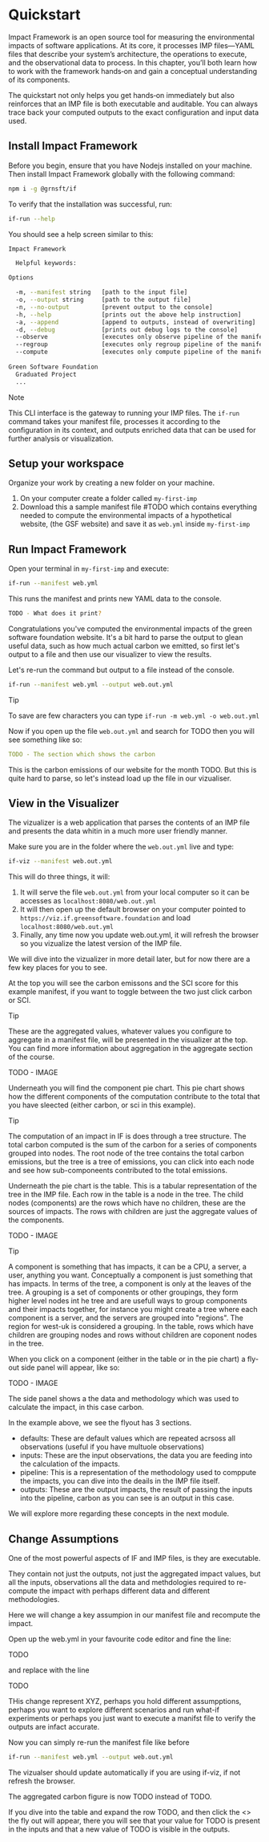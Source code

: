 # Quickstart

Impact Framework is an open source tool for measuring the environmental impacts of software applications. At its core, it processes IMP files—YAML files that describe your system’s architecture, the operations to execute, and the observational data to process. In this chapter, you’ll both learn how to work with the framework hands‑on and gain a conceptual understanding of its components.

The quickstart not only helps you get hands‑on immediately but also reinforces that an IMP file is both executable and auditable. You can always trace back your computed outputs to the exact configuration and input data used.


## Install Impact Framework

Before you begin, ensure that you have Nodejs installed on your machine. Then install Impact Framework globally with the following command:

```bash
npm i -g @grnsft/if
```

To verify that the installation was successful, run:

```bash
if-run --help
```

You should see a help screen similar to this:

```bash
Impact Framework

  Helpful keywords: 

Options

  -m, --manifest string   [path to the input file]
  -o, --output string     [path to the output file]
  -n, --no-output         [prevent output to the console]
  -h, --help              [prints out the above help instruction]
  -a, --append            [append to outputs, instead of overwriting]
  -d, --debug             [prints out debug logs to the console]
  --observe               [executes only observe pipeline of the manifest]
  --regroup               [executes only regroup pipeline of the manifest]
  --compute               [executes only compute pipeline of the manifest]
  
Green Software Foundation
  Graduated Project
  ...
```


> [!NOTE]
> This CLI interface is the gateway to running your IMP files. The `if-run` command takes your manifest file, processes it according to the configuration in its context, and outputs enriched data that can be used for further analysis or visualization.

## Setup your workspace

Organize your work by creating a new folder on your machine.

1. On your computer create a folder called `my-first-imp`
2. Download this a sample manifest file #TODO which contains everything needed to compute the environmental impacts of a hypothetical website, (the GSF website) and save it as `web.yml` inside `my-first-imp`

## Run Impact Framework

Open your terminal in `my-first-imp` and execute:

```bash
if-run --manifest web.yml
```

This runs the manifest and prints new YAML data to the console.

```bash
TODO - What does it print?
```

Congratulations you've computed the environmental impacts of the green software foundation website. It's a bit hard to parse the output to glean useful data, such as how much actual carbon we emitted, so first let's output to a file and then use our visualizer to view the results.

Let's re-run the command but output to a file instead of the console.

```bash
if-run --manifest web.yml --output web.out.yml
```

> [!TIP]
> To save are few characters you can type `if-run -m web.yml -o web.out.yml`

Now if you open up the file `web.out.yml` and search for TODO then you will see something like so:

```yaml
TODO - The section which shows the carbon
```

This is the carbon emissions of our website for the month TODO. But this is quite hard to parse, so let's instead load up the file in our vizualiser.

## View in the Visualizer

The vizualizer is a web application that parses the contents of an IMP file and presents the data whitin in a much more user friendly manner.

Make sure you are in the folder where the `web.out.yml` live and type:

```bash
if-viz --manifest web.out.yml
```

This will do three things, it will:

1. It will serve the file `web.out.yml` from your local computer so it can be accesses as `localhost:8080/web.out.yml`
1. It will then open up the default browser on your computer pointed to `https://viz.if.greensoftware.foundation` and load `localhost:8080/web.out.yml`
1. Finally, any time now you update web.out.yml, it will refresh the browser so you vizualize the latest version of the IMP file.

We will dive into the vizualizer in more detail later, but for now there are a few key places for you to see.

At the top you will see the carbon emissons and the SCI score for this example manifest, if you want to toggle between the two just click carbon or SCI.

> [!TIP]
> These are the aggregated values, whatever values you configure to aggregate in a manifest file, will be presented in the visualizer at the top. You can find more information about aggregation in the aggregate section of the course.

TODO - IMAGE

Underneath you will find the component pie chart. This pie chart shows how the different components of the computation contribute to the total that you have sleected (either carbon, or sci in this example).

> [!TIP]
> The computation of an impact in IF is does through a tree structure. The total carbon computed is the sum of the carbon for a series of components grouped into nodes. The root node of the tree contains the total carbon emissions, but the tree is a tree of emissions, you can click into each node and see how sub-componeents contributed to the total emissions.

Underneath the pie chart is the table. This is a tabular representation of the tree in the IMP file. Each row in the table is a node in the tree. The child nodes (components) are the rows which have no children, these are the sources of impacts. The rows with children are just the aggregate values of the components.

TODO - IMAGE

> [!TIP]
> A component is something that has impacts, it can be a CPU, a server, a user, anything you want. Conceptually a component is just something that has impacts. In terms of the tree, a component is only at the leaves of the tree.
> A grouping is a set of components or other groupings, they form higher level nodes int he tree and are usefull ways to group components and their impacts together, for instance you might create a tree where each component is a server, and the servers are grouped into "regions". The region for west-uk is considered a grouping. 
> In the table, rows which have children are grouping nodes and rows without children are coponent nodes in the tree.

When you click on a component (either in the table or in the pie chart) a fly-out side panel will appear, like so:

TODO - IMAGE

The side panel shows a the data and methodology which was used to calculate the impact, in this case carbon.

In the example above, we see the flyout has 3 sections.

- defaults: These are default values which are repeated acrsoss all observations (useful if you have multuole observations)
- inputs: These are the input observations, the data you are feeding into the calculation of the impacts.
- pipeline: This is a representation of the methodology used to comppute the impacts, you can dive into the deails in the IMP file itself.
- outputs: These are the output impacts, the result of passing the inputs into the pipeline, carbon as you can see is an output in this case.

We will explore more regarding these concepts in the next module.


## Change Assumptions

One of the most powerful aspects of IF and IMP files, is they are executable. 

They contain not just the outputs, not just the aggregated impact values, but all the inputs, observations all the data and methdologies required to re-compute the impact with perhaps different data and different methodologies.

Here we will change a key assumpion in our manifest file and recompute the impact.

Open up the web.yml in your favourite code editor and fine the line:

TODO

and replace with the line

TODO

THis change represent XYZ, perhaps you hold different assumpptions, perhaps you want to explore different scenarios and run what-if experiments or perhaps you just want to execute a manifst file to verify the outputs are infact accurate.

Now you can simply re-run the manifest file like before

```bash
if-run --manifest web.yml --output web.out.yml
```

The vizualser should update automatically if you are using if-viz, if not refresh the browser.

The aggregated carbon figure is now TODO instead of TODO.

If you dive into the table and expand the row TODO, and then click the <> the fly out will appear, there you will see that your value for TODO is present in the inputs and that a new value of TODO is visible in the outputs.

